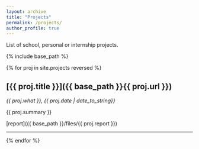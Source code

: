 ```yaml
---
layout: archive
title: "Projects"
permalink: /projects/
author_profile: true
---
```


List of school, personal or internship projects.

{% include base_path %}

{% for proj in site.projects reversed %}
## [{{ proj.title }}]({{ base_path }}{{ proj.url }})
*{{ proj.what }}, {{ proj.date | date_to_string}}*

{{ proj.summary }}

[report]({{ base_path }}/files/{{ proj.report }})
- ---------------------------------------------
{% endfor %}
